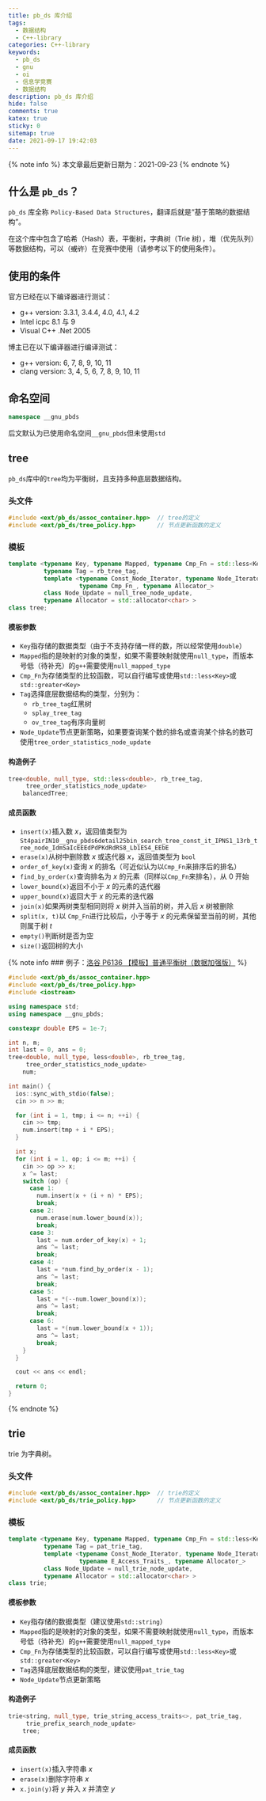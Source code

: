 ```yaml
---
title: pb_ds 库介绍
tags:
  - 数据结构
  - C++-library
categories: C++-library
keywords:
  - pb_ds
  - gnu
  - oi
  - 信息学竞赛
  - 数据结构
description: pb_ds 库介绍
hide: false
comments: true
katex: true
sticky: 0
sitemap: true
date: 2021-09-17 19:42:03
---
```


{% note info %}
本文章最后更新日期为：2021-09-23
{% endnote %}

## 什么是 `pb_ds`？

`pb_ds` 库全称 `Policy-Based Data Structures`，翻译后就是“基于策略的数据结构”。

在这个库中包含了哈希（Hash）表，平衡树，字典树（Trie 树），堆（优先队列）等数据结构，可以（~~或许~~）在竞赛中使用（请参考以下的使用条件）。

## 使用的条件

官方已经在以下编译器进行测试：

- g++ version: 3.3.1, 3.4.4, 4.0, 4.1, 4.2
- Intel icpc 8.1 与 9
- Visual C++ .Net 2005

博主已在以下编译器进行编译测试：

- g++ version: 6, 7, 8, 9, 10, 11
- clang version: 3, 4, 5, 6, 7, 8, 9, 10, 11

## 命名空间

```cpp
namespace __gnu_pbds
```

后文默认为已使用命名空间`__gnu_pbds`但未使用`std`

## tree

`pb_ds`库中的`tree`均为平衡树，且支持多种底层数据结构。

### 头文件

```cpp
#include <ext/pb_ds/assoc_container.hpp>  // tree的定义
#include <ext/pb_ds/tree_policy.hpp>      // 节点更新函数的定义
```

### 模板

```cpp
template <typename Key, typename Mapped, typename Cmp_Fn = std::less<Key>,
          typename Tag = rb_tree_tag,
          template <typename Const_Node_Iterator, typename Node_Iterator,
                    typename Cmp_Fn_, typename Allocator_>
          class Node_Update = null_tree_node_update,
          typename Allocator = std::allocator<char> >
class tree;
```

#### 模板参数

- `Key`指存储的数据类型（由于不支持存储一样的数，所以经常使用`double`）
- `Mapped`指的是映射的对象的类型，如果不需要映射就使用`null_type`，而版本号低（待补充）的`g++`需要使用`null_mapped_type`
- `Cmp_Fn`为存储类型的比较函数，可以自行编写或使用`std::less<Key>`或`std::greater<Key>`
- `Tag`选择底层数据结构的类型，分别为：
  - `rb_tree_tag`红黑树
  - `splay_tree_tag`
  - `ov_tree_tag`有序向量树
- `Node_Update`节点更新策略，如果要查询某个数的排名或查询某个排名的数可使用`tree_order_statistics_node_update`

#### 构造例子

```cpp
tree<double, null_type, std::less<double>, rb_tree_tag,
     tree_order_statistics_node_update>
    balancedTree;
```

#### 成员函数

- `insert(x)`插入数 $x$，返回值类型为 `St4pairIN10__gnu_pbds6detail25bin_search_tree_const_it_IPNS1_13rb_tree_node_IdmSaIcEEEdPdPKdRdRS8_Lb1ES4_EEbE `
- `erase(x)`从树中删除数 $x$ 或迭代器 $x$，返回值类型为 `bool`
- `order_of_key(x)`查询 $x$ 的排名（可近似认为以`Cmp_Fn`来排序后的排名）
- `find_by_order(x)`查询排名为 $x$ 的元素（同样以`Cmp_Fn`来排名），从 $0$ 开始
- `lower_bound(x)`返回不小于 $x$ 的元素的迭代器
- `upper_bound(x)`返回大于 $x$ 的元素的迭代器
- `join(x)`如果两树类型相同则将 $x$ 树并入当前的树，并入后 $x$ 树被删除
- `split(x, t)`以 `Cmp_Fn`进行比较后，小于等于 $x$ 的元素保留至当前的树，其他则属于树 $t$
- `empty()`判断树是否为空
- `size()`返回树的大小

{% note info ### 例子：[洛谷 P6136 【模板】普通平衡树（数据加强版）](https://www.luogu.com.cn/problem/P6136) %}

```cpp
#include <ext/pb_ds/assoc_container.hpp>
#include <ext/pb_ds/tree_policy.hpp>
#include <iostream>

using namespace std;
using namespace __gnu_pbds;

constexpr double EPS = 1e-7;

int n, m;
int last = 0, ans = 0;
tree<double, null_type, less<double>, rb_tree_tag,
     tree_order_statistics_node_update>
    num;

int main() {
  ios::sync_with_stdio(false);
  cin >> n >> m;

  for (int i = 1, tmp; i <= n; ++i) {
    cin >> tmp;
    num.insert(tmp + i * EPS);
  }

  int x;
  for (int i = 1, op; i <= m; ++i) {
    cin >> op >> x;
    x ^= last;
    switch (op) {
      case 1:
        num.insert(x + (i + n) * EPS);
        break;
      case 2:
        num.erase(num.lower_bound(x));
        break;
      case 3:
        last = num.order_of_key(x) + 1;
        ans ^= last;
        break;
      case 4:
        last = *num.find_by_order(x - 1);
        ans ^= last;
        break;
      case 5:
        last = *(--num.lower_bound(x));
        ans ^= last;
        break;
      case 6:
        last = *(num.lower_bound(x + 1));
        ans ^= last;
        break;
    }
  }

  cout << ans << endl;

  return 0;
}

```

{% endnote %}

<!--

### 性能测试

又到了喜闻乐见的性能测试环节，本次测试机配置如下：

- CPU: i5-7500 @ 3.40GHz
- MEM: 16G DDR4 @ 2666MHz
- OS: Manjaro Linux kernel 5.14.2
- Compiler: clang version 12.0.1

编译命令：`clang++ -std=c++20 -O2 test.cpp -o test.exe`

![tree-insert](https://cdn-bmyjacks-io.oss-cn-shenzhen.aliyuncs.com/img/pb_ds-library/tree-insert.png?x-oss-process=style/img)

-->

## trie

trie 为字典树。

### 头文件

```cpp
#include <ext/pb_ds/assoc_container.hpp>  // trie的定义
#include <ext/pb_ds/trie_policy.hpp>      // 节点更新函数的定义
```

### 模板

```cpp
template <typename Key, typename Mapped, typename Cmp_Fn = std::less<Key>,
          typename Tag = pat_trie_tag,
          template <typename Const_Node_Iterator, typename Node_Iterator,
                    typename E_Access_Traits_, typename Allocator_>
          class Node_Update = null_trie_node_update,
          typename Allocator = std::allocator<char> >
class trie;
```

#### 模板参数

- `Key`指存储的数据类型（建议使用`std::string`）
- `Mapped`指的是映射的对象的类型，如果不需要映射就使用`null_type`，而版本号低（待补充）的`g++`需要使用`null_mapped_type`
- `Cmp_Fn`为存储类型的比较函数，可以自行编写或使用`std::less<Key>`或`std::greater<Key>`
- `Tag`选择底层数据结构的类型，建议使用`pat_trie_tag`
- `Node_Update`节点更新策略

#### 构造例子

```cpp
trie<string, null_type, trie_string_access_traits<>, pat_trie_tag,
     trie_prefix_search_node_update>
    tree;
```

#### 成员函数

- `insert(x)`插入字符串 $x$
- `erase(x)`删除字符串 $x$
- `x.join(y)`将 $y$ 并入 $x$ 并清空 $y$
